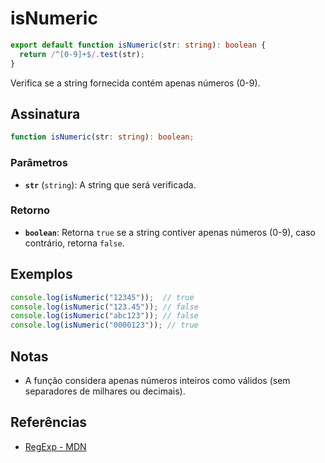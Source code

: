 # isNumeric

```typescript
export default function isNumeric(str: string): boolean {
  return /^[0-9]+$/.test(str);
}
```

Verifica se a string fornecida contém apenas números (0-9).

## Assinatura

```typescript
function isNumeric(str: string): boolean;
```

### Parâmetros

- **`str`** (`string`): A string que será verificada.

### Retorno

- **`boolean`**: Retorna `true` se a string contiver apenas números (0-9), caso contrário, retorna `false`.

## Exemplos

```typescript
console.log(isNumeric("12345"));  // true
console.log(isNumeric("123.45")); // false
console.log(isNumeric("abc123")); // false
console.log(isNumeric("0000123")); // true
```

## Notas

- A função considera apenas números inteiros como válidos (sem separadores de milhares ou decimais).

## Referências

- [RegExp - MDN](https://developer.mozilla.org/en-US/docs/Web/JavaScript/Reference/Global_Objects/RegExp)